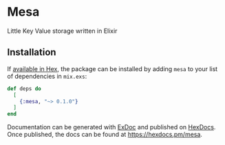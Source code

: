# Mesa

Little Key Value storage written in Elixir

## Installation

If [available in Hex](https://hex.pm/docs/publish), the package can be installed
by adding `mesa` to your list of dependencies in `mix.exs`:

```elixir
def deps do
  [
    {:mesa, "~> 0.1.0"}
  ]
end
```

Documentation can be generated with [ExDoc](https://github.com/elixir-lang/ex_doc)
and published on [HexDocs](https://hexdocs.pm). Once published, the docs can
be found at <https://hexdocs.pm/mesa>.

